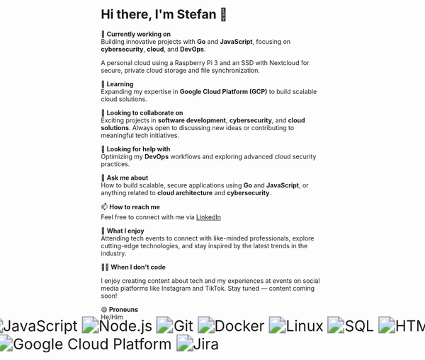 # Hi there, I'm Stefan 👋

🔭 **Currently working on**  
Building innovative projects with **Go** and **JavaScript**, focusing on **cybersecurity**, **cloud**, and **DevOps**.

A personal cloud using a Raspberry Pi 3 and an SSD with Nextcloud for secure, private cloud storage and file synchronization.

🌱 **Learning**  
Expanding my expertise in **Google Cloud Platform (GCP)** to build scalable cloud solutions.

👯 **Looking to collaborate on**  
Exciting projects in **software development**, **cybersecurity**, and **cloud solutions**. Always open to discussing new ideas or contributing to meaningful tech initiatives.

🤔 **Looking for help with**  
Optimizing my **DevOps** workflows and exploring advanced cloud security practices.

💬 **Ask me about**  
How to build scalable, secure applications using **Go** and **JavaScript**, or anything related to **cloud architecture** and **cybersecurity**.

📫 **How to reach me**  
Feel free to connect with me via [LinkedIn](https://linkedin.com/in/stefan-c-791b8a17b)

🎉 **What I enjoy**  
Attending tech events to connect with like-minded professionals, explore cutting-edge technologies, and stay inspired by the latest trends in the industry.  

👨‍💻 **When I don't code**

I enjoy creating content about tech and my experiences at events on social media platforms like Instagram and TikTok. Stay tuned — content coming soon!


😄 **Pronouns**  
He/Him

<div style="transform: scale(2.4); display: inline-block;">
  <img src="https://img.shields.io/badge/-Go-black?style=flat&logo=go&logoColor=00ADD8" alt="Go" />
  <img src="https://img.shields.io/badge/-JavaScript-black?style=flat&logo=javascript&logoColor=F7DF1E" alt="JavaScript" />
  <img src="https://img.shields.io/badge/-Node.js-black?style=flat&logo=node.js&logoColor=339933" alt="Node.js" />
  <img src="https://img.shields.io/badge/-Git-black?style=flat&logo=git&logoColor=F05032" alt="Git" />
  <img src="https://img.shields.io/badge/-Docker-black?style=flat&logo=docker&logoColor=2496ED" alt="Docker" />
  <img src="https://img.shields.io/badge/-Linux-black?style=flat&logo=linux&logoColor=FCC624" alt="Linux" />
  <img src="https://img.shields.io/badge/-SQL-black?style=flat&logo=sqlite&logoColor=003B57" alt="SQL" />
  <img src="https://img.shields.io/badge/-HTML-black?style=flat&logo=html5&logoColor=E34F26" alt="HTML" />
  <img src="https://img.shields.io/badge/-CSS-black?style=flat&logo=css3&logoColor=1572B6" alt="CSS" />
  <img src="https://img.shields.io/badge/-Google%20Cloud-black?style=flat&logo=googlecloud&logoColor=4285F4" alt="Google Cloud Platform" />
  <img src="https://img.shields.io/badge/-Jira-black?style=flat&logo=jira&logoColor=0052CC" alt="Jira" />
</div>



